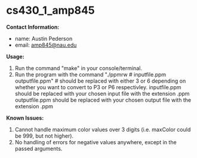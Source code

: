 # cs430_1_amp845

**Contact Information:**
  * name: Austin Pederson
  * email: amp845@nau.edu
  
**Usage:** 
  1. Run the command "make" in your console/terminal.
  2. Run the program with the command "./ppmrw # inputfile.ppm outputfile.ppm"
     \# should be replaced with either 3 or 6 depending on whether you want to convert to P3 or P6 respectivley.
     inputfile.ppm should be replaced with your chosen input file with the extension .ppm
     outputfile.ppm should be replaced with your chosen output file with the extension .ppm
     
**Known Issues:**
  1. Cannot handle maximum color values over 3 digits (i.e. maxColor could be 999, but not higher).
  2. No handling of errors for negative values anywhere, except in the passed arguments.
  
